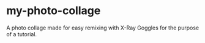 my-photo-collage
================

A photo collage made for easy remixing with X-Ray Goggles for the purpose of a tutorial.
